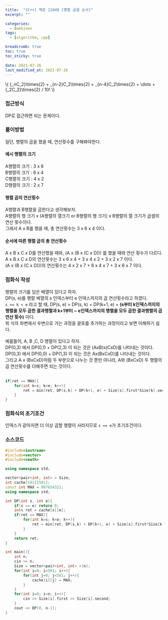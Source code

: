 ```yaml
---
title:  "[C++] 백준 11049 [행렬 곱셈 순서]"
excerpt: ""

categories:
  - Baekjoon
tags:
  - [algorithm, cpp]

breadcrumb: true
toc: true
toc_sticky: true
 
date: 2021-07-26
last_modified_at: 2021-07-26
---
```

\\( {_nC_2}\times{2} + _{n-2}C_2\times{2} + _{n-4}C_2\times{2} + \dots + {_2C_2}\times{2} / 10! \\)
### 접근방식
DP로 접근하면 되는 문제이다.<br>

### 풀이방법
일단, 행렬의 곱을 했을 때, 연산횟수를 구해봐야한다.<br>

#### 예시 행렬의 크기
A행렬의 크기 : 3 x 6<br>
B행렬의 크기 : 6 x 4<br>
C행렬의 크기 : 4 x 2<br>
D행렬의 크기 : 2 x 7<br>

#### 행렬 곱의 연산횟수
A행렬과 B행렬을 곱한다고 생각해보자.<br>
A행렬의 행 크기 x (A행렬의 열크기 or B행렬의 행 크기) x B행렬의 열 크기가 곱셈의 연산 횟수이다.<br>
그래서 A x B를 했을 때, 총 연산횟수는 3 x 6 x 4 이다.<br>

#### 순서에 따른 행렬 곱의 총 연산횟수
A x B x C x D를 연산했을 때와, (A x (B x (C x D))) 를 했을 때와 연산 횟수가 다르다.<br>
A x B x C x D의 연산횟수는 3 x 6 x 4 + 3 x 4 x 2 + 3 x 2 x 7 이다.<br>
(A x (B x (C x D)))의 연산횟수는 4 x 2 x 7 + 6 x 4 x 7 + 3 x 6 x 7 이다.<br>

### 점화식 작성
행렬의 크기를 담은 배열이 있다고 하자.<br>
DP(s, e)를 행렬 배열의 s 인덱스부터 e 인덱스까지의 곱 연산횟수라고 하겠다.<br>
`s <= k < e` 라고 할 때, DP(s, e) = DP(s, k) + DP(k+1, e) + **(s부터 k인덱스까지의 행렬을 모두 곱한 결과행렬과 k+1부터 ~ e인덱스까지의 행렬을 모두 곱한 결과행렬의 곱 연산 횟수)** 이다.<br>
위 식의 좌변에서 우변으로 가는 과정을 괄호를 추가하는 과정이라고 보면 이해하기 쉽다.<br>
<br>
예를들어, A, B ,C, D 행렬이 있다고 하자.<br>
DP(0,3) 에서 DP(0,1) + DP(2,3) 이 되는 것은 (AxB)x(CxD)를 나타내는 것이다.<br>
DP(0,3) 에서 DP(0,0) + DP(1,3) 이 되는 것은 Ax(BxCxD)를 나타내는 것이다.<br>
그리고 A x (BxCxD)처럼 두 부분으로 나누는 것 뿐만 아니라, A와 (BxCxD) 두 행렬의 곱 연산횟수를 더해주면 되는 것이다.<br>
<br>

```cpp
if(ret == MAX){
    for(int k=s; k<e; k++){
        ret = min(ret, DP(s,k) + DP(k+1, e) + Size[s].first*Size[k].second*Size[e].second);
    }
}
```

### 점화식의 초기조건
인덱스가 같아지면 더 이상 곱할 행렬이 사라지므로 `s == e`가 초기조건이다.<br>

### 소스코드
```cpp
#include<iostream>
#include<vector>
#include<cmath>

using namespace std;

vector<pair<int, int> > Size;
int cache[501][501];
const int MAX = 987654321;
using namespace std;

int DP(int s, int e){
    if(s == e) return 0;
    int& ret = cache[s][e];
    if(ret == MAX){
        for(int k=s; k<e; k++){
            ret = min(ret, DP(s,k) + DP(k+1, e) + Size[s].first*Size[k].second*Size[e].second);
        }
    }
    return ret;
}

int main(){
    int n;
    cin >> n;
    Size = vector<pair<int, int> >(n);
    for(int i=0; i<501; i++){
        for(int j=0; j<501; j++){
            cache[i][j] = MAX;
        }
    }
    for(int i=0; i<n; i++){
        cin >> Size[i].first >> Size[i].second;
    }
    cout << DP(0, n-1);
}
```
